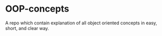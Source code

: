 # OOP-concepts
A repo which contain explanation of  all object oriented concepts in easy, short, and clear way.
